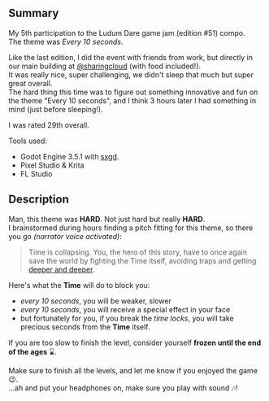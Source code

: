 ## Summary

My 5th participation to the Ludum Dare game jam (edition #51) compo.  
The theme was _Every 10 seconds_.

Like the last edition, I did the event with friends from work, but directly in our main building at [@sharingcloud](https://www.sharingcloud.com) (with food included!).  
It was really nice, super challenging, we didn't sleep that much but super great overall.  
The hard thing this time was to figure out something innovative and fun on the theme "Every 10 seconds", and I think 3 hours later I had something in mind (just before sleeping!).

I was rated 29th overall.

Tools used:

- Godot Engine 3.5.1 with [sxgd](/projects/sxgd).
- Pixel Studio & Krita
- FL Studio

## Description

Man, this theme was **HARD**. Not just hard but really **HARD**.  
I brainstormed during hours finding a pitch fitting for this theme, so there you go _(narrator voice activated)_:

> Time is collapsing. You, the hero of this story, have to once again save the world by fighting the Time itself, avoiding traps and getting [deeper and deeper](/projects/deep-space-beat).

Here's what the **Time** will do to block you:

- _every 10 seconds_, you will be weaker, slower
- _every 10 seconds_, you will receive a special effect in your face
- but fortunately for you, if you break the _time locks_, you will take precious seconds from the **Time** itself.

If you are too slow to finish the level, consider yourself **frozen until the end of the ages** :hourglass:.

Make sure to finish all the levels, and let me know if you enjoyed the game :wink:.  
...ah and put your headphones on, make sure you play with sound :notes:!

